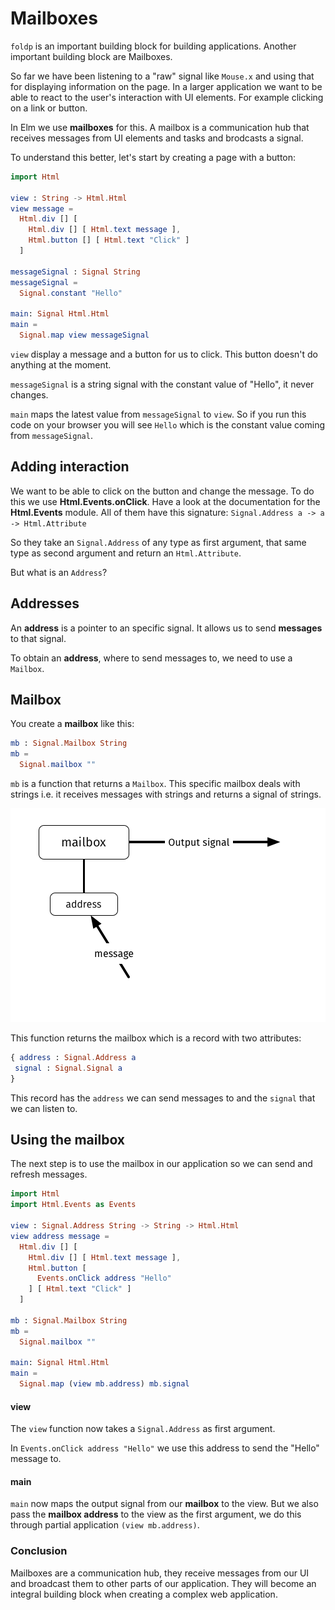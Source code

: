 # Mailboxes

`foldp` is an important building block for building applications. Another important building block are Mailboxes.

So far we have been listening to a "raw" signal like `Mouse.x` and using that for displaying information on the page. In a larger application we want to be able to react to the user's interaction with UI elements. For example clicking on a link or button.

In Elm we use __mailboxes__ for this. A mailbox is a communication hub that receives messages from UI elements and tasks and brodcasts a signal.

To understand this better, let's start by creating a page with a button:

```elm
import Html

view : String -> Html.Html
view message =
  Html.div [] [
    Html.div [] [ Html.text message ],
    Html.button [] [ Html.text "Click" ]
  ]

messageSignal : Signal String
messageSignal =
  Signal.constant "Hello"

main: Signal Html.Html
main =
  Signal.map view messageSignal
```

`view` display a message and a button for us to click. This button doesn't do anything at the moment.

`messageSignal` is a string signal with the constant value of "Hello", it never changes.

`main` maps the latest value from `messageSignal` to `view`. So if you run this code on your browser you will see `Hello` which is the constant value coming from `messageSignal`.

## Adding interaction

We want to be able to click on the button and change the message. To do this we use __Html.Events.onClick__. Have a look at the documentation for the __Html.Events__ module. All of them have this signature: `Signal.Address a -> a -> Html.Attribute`

So they take an `Signal.Address` of any type as first argument, that same type as second argument and return an `Html.Attribute`.

But what is an `Address`?

## Addresses

An __address__ is a pointer to an specific signal. It allows us to send __messages__ to that signal.

To obtain an __address__, where to send messages to, we need to use a `Mailbox`.

## Mailbox

You create a __mailbox__ like this:

```elm
mb : Signal.Mailbox String
mb =
  Signal.mailbox ""
```

`mb` is a function that returns a `Mailbox`. This specific mailbox deals with strings i.e. it receives messages with strings and returns a signal of strings. 

![Mailbox](mailbox.png)

This function returns the mailbox which is a record with two attributes:

```elm
{ address : Signal.Address a
 signal : Signal.Signal a 
}
```

This record has the `address` we can send messages to and the `signal` that we can listen to.

## Using the mailbox

The next step is to use the mailbox in our application so we can send and refresh messages.


```elm
import Html
import Html.Events as Events

view : Signal.Address String -> String -> Html.Html
view address message =
  Html.div [] [
    Html.div [] [ Html.text message ],
    Html.button [
      Events.onClick address "Hello"
    ] [ Html.text "Click" ]
  ]

mb : Signal.Mailbox String
mb =
  Signal.mailbox ""

main: Signal Html.Html
main =
  Signal.map (view mb.address) mb.signal
```

#### view

The `view` function now takes a `Signal.Address` as first argument.


In `Events.onClick address "Hello"` we use this address to send the "Hello" message to.

#### main

`main` now maps the output signal from our __mailbox__ to the view. But we also pass the __mailbox address__ to the view as the first argument, we do this through partial application `(view mb.address)`.

### Conclusion

Mailboxes are a communication hub, they receive messages from our UI and broadcast them to other parts of our application. They will become an integral building block when creating a complex web application.


